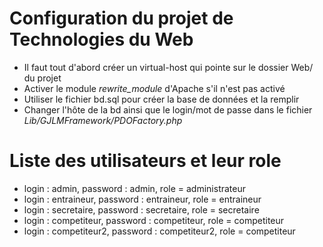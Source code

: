 # Configuration du projet de Technologies du Web

* Il faut tout d'abord créer un virtual-host qui pointe sur le dossier Web/ du projet
* Activer le module *rewrite_module* d'Apache s'il n'est pas activé
* Utiliser le fichier bd.sql pour créer la base de données et la remplir
* Changer l'hôte de la bd ainsi que le login/mot de passe dans le fichier *Lib/GJLMFramework/PDOFactory.php*


# Liste des utilisateurs et leur role
* login : admin, password : admin, role = administrateur
* login : entraineur, password : entraineur, role = entraineur
* login : secretaire, password : secretaire, role = secretaire
* login : competiteur, password : competiteur, role = competiteur
* login : competiteur2, password : competiteur2, role = competiteur
